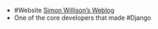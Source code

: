 - #Website [Simon Willison’s Weblog](https://simonwillison.net/)
- One of the core developers that made #Django